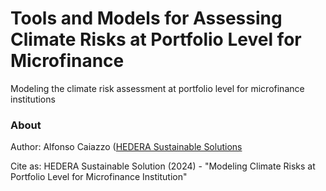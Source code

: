 # Tools and Models for Assessing Climate Risks at Portfolio Level for Microfinance

Modeling the climate risk assessment at portfolio level for microfinance institutions

### About

Author: Alfonso Caiazzo ([HEDERA Sustainable Solutions](https://hedera.online)

Cite as: HEDERA Sustainable Solution (2024) - "Modeling Climate Risks at Portfolio Level for Microfinance Institution"
